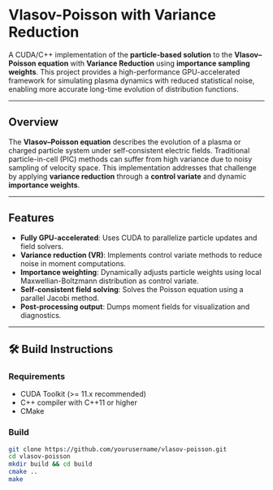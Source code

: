 # Vlasov-Poisson with Variance Reduction

A CUDA/C++ implementation of the **particle-based solution** to the **Vlasov–Poisson equation** with **Variance Reduction** using **importance sampling weights**. This project provides a high-performance GPU-accelerated framework for simulating plasma dynamics with reduced statistical noise, enabling more accurate long-time evolution of distribution functions.

---

## Overview

The **Vlasov–Poisson equation** describes the evolution of a plasma or charged particle system under self-consistent electric fields. Traditional particle-in-cell (PIC) methods can suffer from high variance due to noisy sampling of velocity space. This implementation addresses that challenge by applying **variance reduction** through a **control variate** and dynamic **importance weights**.

---

## Features

- **Fully GPU-accelerated**: Uses CUDA to parallelize particle updates and field solvers.
- **Variance reduction (VR)**: Implements control variate methods to reduce noise in moment computations.
- **Importance weighting**: Dynamically adjusts particle weights using local Maxwellian-Boltzmann distribution as control variate.
- **Self-consistent field solving**: Solves the Poisson equation using a parallel Jacobi method.
- **Post-processing output**: Dumps moment fields for visualization and diagnostics.

---

## 🛠️ Build Instructions

### Requirements

- CUDA Toolkit (>= 11.x recommended)
- C++ compiler with C++11 or higher
- CMake

### Build

```bash
git clone https://github.com/yourusername/vlasov-poisson.git
cd vlasov-poisson
mkdir build && cd build
cmake ..
make
